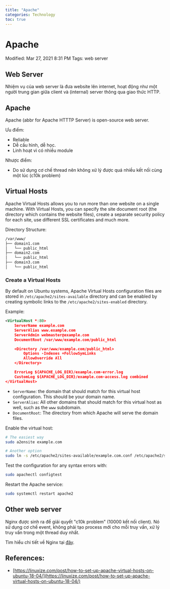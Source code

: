 ```yaml
---
title: "Apache"
categories: Technology
toc: true
---
```


# Apache

Modified: Mar 27, 2021 8:31 PM
Tags: web server

## Web Server

Nhiệm vụ của web server là đưa website lên internet, hoạt động như một người trung gian giữa client và (internal) server thông qua giao thức HTTP.

## Apache

Apache (abbr for Apache HTTTP Server) is open-source web server.

Ưu điểm:

- Reliable
- Dễ cấu hình, dễ học.
- Linh hoạt vì có nhiều module

Nhược điểm:

- Do sử dụng cơ chế thread nên không xử lý được quá nhiều kết nối cùng một lúc (c10k problem)

## Virtual Hosts

Apache Virtual Hosts allows you to run more than one website on a single machine. With Virtual Hosts, you can specify the site document root (the directory which contains the website files), create a separate security policy for each site, use different SSL certificates and much more.

Directory Structure:

```bash
/var/www/
├── domain1.com
│   └── public_html
├── domain2.com
│   └── public_html
├── domain3.com
│   └── public_html
```

### Create a Virtual Hosts

By default on Ubuntu systems, Apache Virtual Hosts configuration files are stored in `/etc/apache2/sites-available` directory and can be enabled by creating symbolic links to the `/etc/apache2/sites-enabled` directory.

Example:

```xml
<VirtualHost *:80>
    ServerName example.com
    ServerAlias www.example.com
    ServerAdmin webmaster@example.com
    DocumentRoot /var/www/example.com/public_html

    <Directory /var/www/example.com/public_html>
        Options -Indexes +FollowSymLinks
        AllowOverride All
    </Directory>

    ErrorLog ${APACHE_LOG_DIR}/example.com-error.log
    CustomLog ${APACHE_LOG_DIR}/example.com-access.log combined
</VirtualHost>
```

- `ServerName`: the domain that should match for this virtual host configuration. This should be your domain name.
- `ServerAlias`: All other domains that should match for this virtual host as well, such as the `www` subdomain.
- `DocumentRoot`: The directory from which Apache will serve the domain files.

Enable the virtual host:

```bash
# The easiest way
sudo a2ensite example.com

# Another option
sudo ln -s /etc/apache2/sites-available/example.com.conf /etc/apache2/sites-enabled/
```

Test the configuration for any syntax errors with:

```bash
sudo apachectl configtest
```

Restart the Apache service:

```bash
sudo systemctl restart apache2
```

## Other web server

Nginx được sinh ra để giải quyết "c10k problem" (10000 kết nối client). Nó sử dụng cơ chế event, không phải tạo process mới cho mỗi truy vấn, xử lý truy vấn trong một thread duy nhất. 

 Tìm hiểu chi tiết về Nginx tại [đây](/handbook/technology/nginx).

## References:

- [https://linuxize.com/post/how-to-set-up-apache-virtual-hosts-on-ubuntu-18-04/](https://linuxize.com/post/how-to-set-up-apache-virtual-hosts-on-ubuntu-18-04/)